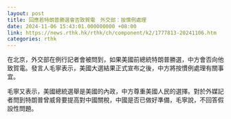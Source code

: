 ```yaml
---
layout: post
title: 回應若特朗普勝選會否致賀電　外交部：按慣例處理
date: 2024-11-06 15:43:01.000000000 +08:00
link: https://news.rthk.hk/rthk/ch/component/k2/1777813-20241106.htm
categories: rthk
---
```


在北京，外交部在例行記者會被問到，如果美國前總統特朗普勝選，中方會否向他致賀電。發言人毛寧表示，美國大選結果正式宣布之後，中方將按慣例處理有關事宜。

毛寧又表示，美國總統選舉是美國的內政，中方尊重美國人民的選擇。對於外媒記者問到特朗普曾威脅要提高對中國關稅，中國是否已做好準備，毛寧說，不回答假設性問題。
